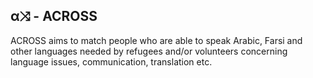 α⤨ - ACROSS
------

ACROSS aims to match people who are able to speak Arabic, Farsi and other
languages needed by refugees and/or volunteers concerning language issues,
communication, translation etc.
